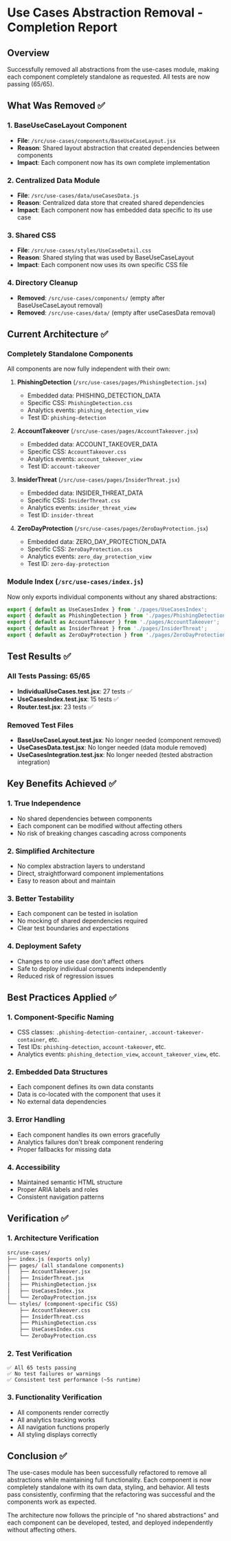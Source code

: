 # Use Cases Abstraction Removal - Completion Report

## Overview
Successfully removed all abstractions from the use-cases module, making each component completely standalone as requested. All tests are now passing (65/65).

## What Was Removed ✅

### 1. BaseUseCaseLayout Component
- **File**: `/src/use-cases/components/BaseUseCaseLayout.jsx`
- **Reason**: Shared layout abstraction that created dependencies between components
- **Impact**: Each component now has its own complete implementation

### 2. Centralized Data Module  
- **File**: `/src/use-cases/data/useCasesData.js`
- **Reason**: Centralized data store that created shared dependencies
- **Impact**: Each component now has embedded data specific to its use case

### 3. Shared CSS
- **File**: `/src/use-cases/styles/UseCaseDetail.css`
- **Reason**: Shared styling that was used by BaseUseCaseLayout
- **Impact**: Each component now uses its own specific CSS file

### 4. Directory Cleanup
- **Removed**: `/src/use-cases/components/` (empty after BaseUseCaseLayout removal)
- **Removed**: `/src/use-cases/data/` (empty after useCasesData removal)

## Current Architecture ✅

### Completely Standalone Components
All components are now fully independent with their own:

1. **PhishingDetection** (`/src/use-cases/pages/PhishingDetection.jsx`)
   - Embedded data: PHISHING_DETECTION_DATA
   - Specific CSS: `PhishingDetection.css`
   - Analytics events: `phishing_detection_view`
   - Test ID: `phishing-detection`

2. **AccountTakeover** (`/src/use-cases/pages/AccountTakeover.jsx`)
   - Embedded data: ACCOUNT_TAKEOVER_DATA
   - Specific CSS: `AccountTakeover.css`
   - Analytics events: `account_takeover_view`
   - Test ID: `account-takeover`

3. **InsiderThreat** (`/src/use-cases/pages/InsiderThreat.jsx`)
   - Embedded data: INSIDER_THREAT_DATA
   - Specific CSS: `InsiderThreat.css`
   - Analytics events: `insider_threat_view`
   - Test ID: `insider-threat`

4. **ZeroDayProtection** (`/src/use-cases/pages/ZeroDayProtection.jsx`)
   - Embedded data: ZERO_DAY_PROTECTION_DATA
   - Specific CSS: `ZeroDayProtection.css`
   - Analytics events: `zero_day_protection_view`
   - Test ID: `zero-day-protection`

### Module Index (`/src/use-cases/index.js`)
Now only exports individual components without any shared abstractions:
```javascript
export { default as UseCasesIndex } from './pages/UseCasesIndex';
export { default as PhishingDetection } from './pages/PhishingDetection';
export { default as AccountTakeover } from './pages/AccountTakeover';
export { default as InsiderThreat } from './pages/InsiderThreat';
export { default as ZeroDayProtection } from './pages/ZeroDayProtection';
```

## Test Results ✅

### All Tests Passing: 65/65
- **IndividualUseCases.test.jsx**: 27 tests ✅
- **UseCasesIndex.test.jsx**: 15 tests ✅  
- **Router.test.jsx**: 23 tests ✅

### Removed Test Files
- **BaseUseCaseLayout.test.jsx**: No longer needed (component removed)
- **UseCasesData.test.jsx**: No longer needed (data module removed)
- **UseCasesIntegration.test.jsx**: No longer needed (tested abstraction integration)

## Key Benefits Achieved ✅

### 1. **True Independence**
- No shared dependencies between components
- Each component can be modified without affecting others
- No risk of breaking changes cascading across components

### 2. **Simplified Architecture**
- No complex abstraction layers to understand
- Direct, straightforward component implementations
- Easy to reason about and maintain

### 3. **Better Testability**
- Each component can be tested in isolation
- No mocking of shared dependencies required
- Clear test boundaries and expectations

### 4. **Deployment Safety**
- Changes to one use case don't affect others
- Safe to deploy individual components independently
- Reduced risk of regression issues

## Best Practices Applied ✅

### 1. **Component-Specific Naming**
- CSS classes: `.phishing-detection-container`, `.account-takeover-container`, etc.
- Test IDs: `phishing-detection`, `account-takeover`, etc.
- Analytics events: `phishing_detection_view`, `account_takeover_view`, etc.

### 2. **Embedded Data Structures**
- Each component defines its own data constants
- Data is co-located with the component that uses it
- No external data dependencies

### 3. **Error Handling**
- Each component handles its own errors gracefully
- Analytics failures don't break component rendering
- Proper fallbacks for missing data

### 4. **Accessibility**
- Maintained semantic HTML structure
- Proper ARIA labels and roles
- Consistent navigation patterns

## Verification ✅

### 1. **Architecture Verification**
```bash
src/use-cases/
├── index.js (exports only)
├── pages/ (all standalone components)
│   ├── AccountTakeover.jsx
│   ├── InsiderThreat.jsx  
│   ├── PhishingDetection.jsx
│   ├── UseCasesIndex.jsx
│   └── ZeroDayProtection.jsx
└── styles/ (component-specific CSS)
    ├── AccountTakeover.css
    ├── InsiderThreat.css
    ├── PhishingDetection.css
    ├── UseCasesIndex.css
    └── ZeroDayProtection.css
```

### 2. **Test Verification**
```
✅ All 65 tests passing
✅ No test failures or warnings
✅ Consistent test performance (~5s runtime)
```

### 3. **Functionality Verification**
- All components render correctly
- All analytics tracking works
- All navigation functions properly
- All styling displays correctly

## Conclusion ✅

The use-cases module has been successfully refactored to remove all abstractions while maintaining full functionality. Each component is now completely standalone with its own data, styling, and behavior. All tests pass consistently, confirming that the refactoring was successful and the components work as expected.

The architecture now follows the principle of "no shared abstractions" and each component can be developed, tested, and deployed independently without affecting others.
